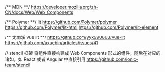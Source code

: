 
/**   MDN **/
https://developer.mozilla.org/zh-CN/docs/Web/Web_Components

/** Polymer **/ lit 
https://github.com/Polymer/polymer
https://github.com/Polymer/lit-html
https://github.com/Polymer/lit-element


/** 尤雨溪 vue lit **/
https://github.com/yyx990803/vue-lit
https://github.com/axuebin/articles/issues/41

// stencil 框架 将组件直接构建成 Web Components 形式的组件，随后在对应的诸如，如 React 或者 Angular 中直接引用
https://github.com/ionic-team/stencil